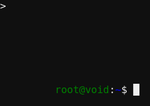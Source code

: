 
<html><head><meta http-equiv="Content-Type" content="text/html; charset=UTF-8">
  
  <script async="" src="https://voidcat.com/void.cat_files/f.txt"></script>
  <script>
    (adsbygoogle = window.adsbygoogle || []).push({
      google_ad_client: "ca-pub-3289062345896209",
      enable_page_level_ads: true
    });
  </script>
  <style>
    html,body { 
      margin: 0; 
      padding: 0; 
      font-family: "Lucida Console", Monaco, monospace; 
      background-color: #101010;
      font-size: 16px;
      color: #eee;
      user-select: none;
      cursor: text;
    }
    div.msg {
      width: 400px;
      margin-left: auto;
      margin-right: auto;
      margin-top: 20%;
    }
    span.host { color: green; }
    span.path { color: blue; }
    div.msg span { float: left; }
    span.hide { opacity: 0; }
    h1{
      display: none;
    }
  </style>
  <title>voidcat</title>>
</head>
<body style="">
  <div class="msg">
    <span class="host">root@void</span>
    <span>:</span>
    <span class="path">~</span>
    <span>$&nbsp;</span>
    <span id="content"></span>
    <span id="cursor" class="">█</span>
  </div>
  <ins class="adsbygoogle" style="display:block; margin-left: auto; margin-right: auto;" data-ad-client="ca-pub-3289062345896209" data-ad-slot="9187315106" data-ad-format="auto" data-full-width-responsive="true"></ins>
  <script>
    (adsbygoogle = window.adsbygoogle || []).push({});

    var delayCounter = 0;
    var delayCompleted = 0;
    var msgTyped = 0;
    const typeMsg = "��彩云��易散���琉璃����脆 :)";
    const cursor = document.querySelector("#cursor");
    const msgContent = document.querySelector("#content");
    setInterval(function() {
      cursor.classList.toggle("hide");
    }, 500);
    setInterval(function() {
      // apply delay
      if(delayCompleted < delayCounter){
        delayCompleted++;
        return;
      }

      let newChar = typeMsg[msgTyped];
      if(newChar == "�") {
        delayCounter += 10;
        msgTyped++;
      } else if(newChar == "") {
        msgContent.innerHTML += "</br>";
        msgTyped++;
      }else if(typeMsg.length > msgTyped) {
        msgContent.innerHTML += newChar;
        msgTyped++;
      }
    }, 100);
  </script>


</body></html>